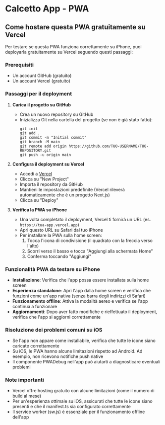# Calcetto App - PWA

## Come hostare questa PWA gratuitamente su Vercel

Per testare se questa PWA funziona correttamente su iPhone, puoi deployarla gratuitamente su Vercel seguendo questi passaggi:

### Prerequisiti

- Un account GitHub (gratuito)
- Un account Vercel (gratuito)

### Passaggi per il deployment

1. **Carica il progetto su GitHub**
   - Crea un nuovo repository su GitHub
   - Inizializza Git nella cartella del progetto (se non è già stato fatto):
     ```
     git init
     git add .
     git commit -m "Initial commit"
     git branch -M main
     git remote add origin https://github.com/TUO-USERNAME/TUO-REPOSITORY.git
     git push -u origin main
     ```

2. **Configura il deployment su Vercel**
   - Accedi a [Vercel](https://vercel.com)
   - Clicca su "New Project"
   - Importa il repository da GitHub
   - Mantieni le impostazioni predefinite (Vercel rileverà automaticamente che è un progetto Next.js)
   - Clicca su "Deploy"

3. **Verifica la PWA su iPhone**
   - Una volta completato il deployment, Vercel ti fornirà un URL (es. `https://tua-app.vercel.app`)
   - Apri questo URL su Safari dal tuo iPhone
   - Per installare la PWA sulla home screen:
     1. Tocca l'icona di condivisione (il quadrato con la freccia verso l'alto)
     2. Scorri verso il basso e tocca "Aggiungi alla schermata Home"
     3. Conferma toccando "Aggiungi"

### Funzionalità PWA da testare su iPhone

- **Installazione**: Verifica che l'app possa essere installata sulla home screen
- **Esperienza standalone**: Apri l'app dalla home screen e verifica che funzioni come un'app nativa (senza barra degli indirizzi di Safari)
- **Funzionamento offline**: Attiva la modalità aereo e verifica se l'app continua a funzionare
- **Aggiornamenti**: Dopo aver fatto modifiche e rieffettuato il deployment, verifica che l'app si aggiorni correttamente

### Risoluzione dei problemi comuni su iOS

- Se l'app non appare come installabile, verifica che tutte le icone siano caricate correttamente
- Su iOS, le PWA hanno alcune limitazioni rispetto ad Android. Ad esempio, non ricevono notifiche push native
- Il componente PWADebug nell'app può aiutarti a diagnosticare eventuali problemi

### Note importanti

- Vercel offre hosting gratuito con alcune limitazioni (come il numero di build al mese)
- Per un'esperienza ottimale su iOS, assicurati che tutte le icone siano presenti e che il manifest.ts sia configurato correttamente
- Il service worker (sw.js) è essenziale per il funzionamento offline dell'app